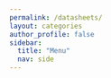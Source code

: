 ```yaml
---
permalink: /datasheets/
layout: categories
author_profile: false
sidebar:
  title: "Menu"
  nav: side
---
```

